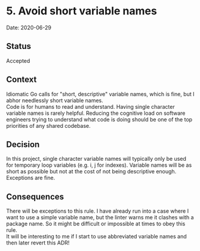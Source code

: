 # 5. Avoid short variable names

Date: 2020-06-29

## Status

Accepted

## Context

Idiomatic Go calls for "short, descriptive" variable names, which is fine, but I abhor needlessly short variable names.  
Code is for humans to read and understand. Having single character variable names is rarely helpful. Reducing the cognitive load on software engineers trying to understand what code is doing should be one of the top priorities of any shared codebase.

## Decision

In this project, single character variable names will typically only be used for temporary loop variables (e.g. i, j for indexes).  Variable names will be as short as possible but not at the cost of not being descriptive enough.  Exceptions are fine.

## Consequences

There will be exceptions to this rule. I have already run into a case where I want to use a simple variable name, but the linter warns me it clashes with a package name.  So it might be difficult or impossible at times to obey this rule.  
It will be interesting to me if I start to use abbreviated variable names and then later revert this ADR! 
